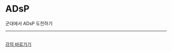 # ADsP
군대에서 ADsP 도전하기
<hr>
<br/>
<a href="https://www.dolearn.ai/sub/lecture/lecture_detail?idx=1070">강의 바로가기</a>
